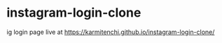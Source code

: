 # instagram-login-clone

ig login page live at https://karmitenchi.github.io/instagram-login-clone/
